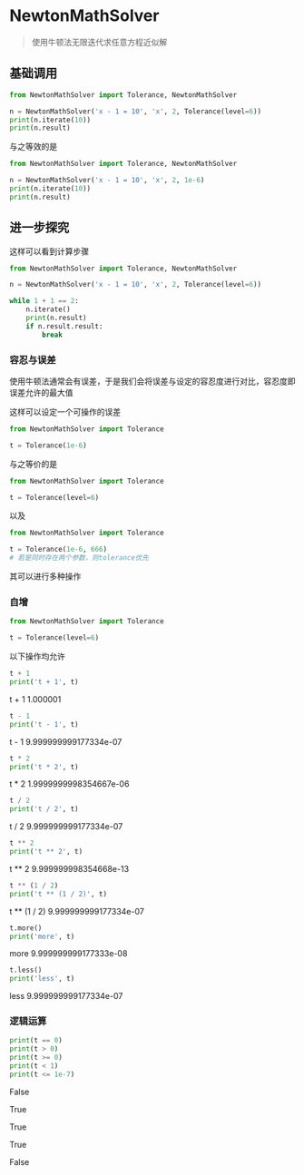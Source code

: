 # NewtonMathSolver

> 使用牛顿法无限迭代求任意方程近似解

## 基础调用

```python
from NewtonMathSolver import Tolerance, NewtonMathSolver

n = NewtonMathSolver('x - 1 = 10', 'x', 2, Tolerance(level=6))
print(n.iterate(10))
print(n.result)

```

与之等效的是

```python
from NewtonMathSolver import Tolerance, NewtonMathSolver

n = NewtonMathSolver('x - 1 = 10', 'x', 2, 1e-6)
print(n.iterate(10))
print(n.result)

```

## 进一步探究

这样可以看到计算步骤

```python
from NewtonMathSolver import Tolerance, NewtonMathSolver

n = NewtonMathSolver('x - 1 = 10', 'x', 2, Tolerance(level=6))

while 1 + 1 == 2:
    n.iterate()
    print(n.result)
    if n.result.result:
        break

```

### 容忍与误差

使用牛顿法通常会有误差，于是我们会将误差与设定的容忍度进行对比，容忍度即误差允许的最大值

这样可以设定一个可操作的误差

```python
from NewtonMathSolver import Tolerance

t = Tolerance(1e-6)

```

与之等价的是

```python
from NewtonMathSolver import Tolerance

t = Tolerance(level=6)

```

以及

```python
from NewtonMathSolver import Tolerance

t = Tolerance(1e-6, 666)
# 若是同时存在两个参数，则tolerance优先

```

其可以进行多种操作

### 自增

```python
from NewtonMathSolver import Tolerance

t = Tolerance(level=6)
```

以下操作均允许

```python
t + 1
print('t + 1', t)
```

t + 1 1.000001

```python
t - 1
print('t - 1', t)
```

t - 1 9.999999999177334e-07

```python
t * 2
print('t * 2', t)
```

t * 2 1.9999999998354667e-06

```python
t / 2
print('t / 2', t)
```

t / 2 9.999999999177334e-07

```python
t ** 2
print('t ** 2', t)
```

t ** 2 9.999999998354668e-13

```python
t ** (1 / 2)
print('t ** (1 / 2)', t)
```

t ** (1 / 2) 9.999999999177334e-07

```python
t.more()
print('more', t)
```

more 9.999999999177333e-08

```python
t.less()
print('less', t)
```

less 9.999999999177334e-07

### 逻辑运算

```python
print(t == 0)
print(t > 0)
print(t >= 0)
print(t < 1)
print(t <= 1e-7)
```

False

True

True

True

False
